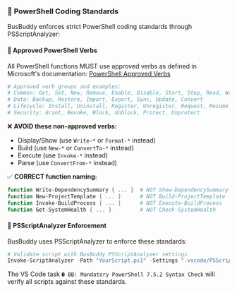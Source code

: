 ### 📝 **PowerShell Coding Standards**

BusBuddy enforces strict PowerShell coding standards through PSScriptAnalyzer:

#### 🔄 **Approved PowerShell Verbs**

All PowerShell functions MUST use approved verbs as defined in Microsoft's documentation:
[PowerShell Approved Verbs](https://learn.microsoft.com/en-us/powershell/utility-modules/psscriptanalyzer/rules/useapprovedverbs)

```powershell
# Approved verb groups and examples:
# Common: Get, Set, New, Remove, Enable, Disable, Start, Stop, Read, Write
# Data: Backup, Restore, Import, Export, Sync, Update, Convert
# Lifecycle: Install, Uninstall, Register, Unregister, Request, Resume
# Security: Grant, Revoke, Block, Unblock, Protect, Unprotect
```

❌ **AVOID these non-approved verbs:**
- Display/Show (use `Write-*` or `Format-*` instead)
- Build (use `New-*` or `ConvertTo-*` instead)
- Execute (use `Invoke-*` instead)
- Parse (use `ConvertFrom-*` instead)

✅ **CORRECT function naming:**
```powershell
function Write-DependencySummary { ... }  # NOT Show-DependencySummary
function New-ProjectTemplate { ... }      # NOT Build-ProjectTemplate
function Invoke-BuildProcess { ... }      # NOT Execute-BuildProcess
function Get-SystemHealth { ... }         # NOT Check-SystemHealth
```

#### 🔧 **PSScriptAnalyzer Enforcement**

BusBuddy uses PSScriptAnalyzer to enforce these standards:

```powershell
# Validate script with BusBuddy PSScriptAnalyzer settings
Invoke-ScriptAnalyzer -Path "YourScript.ps1" -Settings ".vscode/PSScriptAnalyzerSettings.psd1"
```

The VS Code task `� BB: Mandatory PowerShell 7.5.2 Syntax Check` will verify all scripts against these standards.
